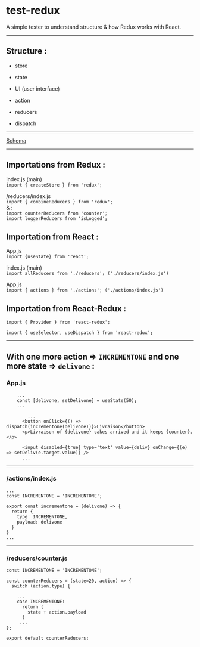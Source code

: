# test-redux

A simple tester to understand structure & how Redux works with React.

---

## Structure :

* store

* state

* UI (user interface)

* action

* reducers

* dispatch

---

[Schema](https://dev-to-uploads.s3.amazonaws.com/i/hmo95mvmnw2wmzjoab1t.png)

---

## Importations from Redux :

index.js (main) \
`import { createStore } from 'redux';`

/reducers/index.js \
`import { combineReducers } from 'redux';`\
& :\
`import counterReducers from 'counter';` \
`import loggerReducers from 'isLogged';`

## Importation from React :

App.js\
`import {useState} from 'react';`

index.js (main)\
`import allReducers from './reducers'; ('./reducers/index.js')`

App.js\
`import { actions } from './actions'; ('./actions/index.js')`

## Importation from React-Redux :

`import { Provider } from 'react-redux';`

`import { useSelector, useDispatch } from 'react-redux';`

---

## With one more action => `INCREMENTONE` and one more state => `delivone` :

### App.js

```
	...
	const [delivone, setDelivone] = useState(50);
	...
```


```
	    ...
      <button onClick={() => dispatch(incrementone(delivone))}>Livraison</button>
      <p>Livraison of {delivone} cakes arrived and it keeps {counter}.</p>

      <input disabled={true} type='text' value={deliv} onChange={(e) => setDeliv(e.target.value)} />
      ...
```

---

### /actions/index.js

```
...
const INCREMENTONE = 'INCREMENTONE';

export const incrementone = (delivone) => {
  return {
    type: INCREMENTONE,
    payload: delivone
  }
}
...
```

---

### /reducers/counter.js

```
const INCREMENTONE = 'INCREMENTONE';

const counterReducers = (state=20, action) => {
  switch (action.type) {

    ...
    case INCREMENTONE:
      return (
        state + action.payload
      )
     ...
};

export default counterReducers;

```